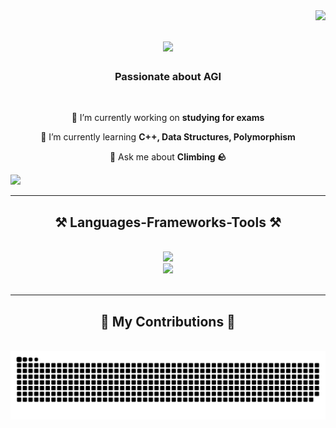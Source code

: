 <img align="right" src="https://visitor-badge.laobi.icu/badge?page_id=adrienbaumert.adrienbaumert" />

<h1 align="center">
    <img src="https://readme-typing-svg.herokuapp.com/?font=Righteous&size=35&center=true&vCenter=true&width=500&height=70&duration=4000&lines=Hi+There!+👋;+I'm+Adrien+Baumert!;" />
</h1>

<h3 align="center">Passionate about AGI</h3>

<br/>

<div align="center">
 
 🔭 I’m currently working on **studying for exams**
 
 🌱 I’m currently learning **C++, Data Structures, Polymorphism**

💬 Ask me about **Climbing 🪨**

 </div>
 
  <a href="https://www.linkedin.com/in/adrienbaumert" target="_blank">
    <img src="https://img.shields.io/badge/LinkedIn-0077B5?style=for-the-badge&logo=linkedin&logoColor=white" target="_blank" />
  </a>
  
</div>

 <hr/>
 
<h2 align="center">⚒️ Languages-Frameworks-Tools ⚒️</h2>
<br/>
<div align="center">
    <img src="https://skillicons.dev/icons?i=php,javascript,c++,mysql,flask" /><br>
    <img src="https://skillicons.dev/icons?i=python,java,html,css,vscode,github,aws,tailwind,git,linux" />
</div>

<br/>
<hr/>

<div align="center">
  <h2>🐍 My Contributions 🐍</h2>
  <br>
  <img alt="snake eating my contributions" src="https://raw.githubusercontent.com/adrienbaumert/adrienbaumert/output/github-contribution-grid-snake.svg" />
  
  <br/><br/><br/>
</div>
